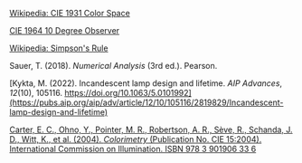 [Wikipedia: CIE 1931 Color Space](https://en.wikipedia.org/wiki/CIE_1931_color_space)

[CIE 1964 10 Degree Observer](https://cie.co.at/datatable/cie-1964-colour-matching-functions-10-degree-observer)

[Wikipedia: Simpson's Rule](https://en.wikipedia.org/wiki/Simpson%27s_rule)

Sauer, T. (2018). *Numerical Analysis* (3rd ed.). Pearson.

[Kykta, M. (2022). Incandescent lamp design and lifetime. *AIP Advances*, *12*(10), 105116. https://doi.org/10.1063/5.0101992](https://pubs.aip.org/aip/adv/article/12/10/105116/2819829/Incandescent-lamp-design-and-lifetime)

[Carter, E. C., Ohno, Y., Pointer, M. R., Robertson, A. R., Sève, R., Schanda, J. D., Witt, K., et al. (2004). *Colorimetry* (Publication No. CIE 15:2004). International Commission on Illumination. ISBN 978 3 901906 33 6](https://archive.org/details/gov.law.cie.15.2004)

